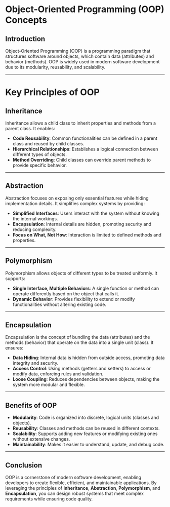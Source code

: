 # Object-Oriented Programming (OOP) Concepts

## Introduction
Object-Oriented Programming (OOP) is a programming paradigm that structures software around objects, which contain data (attributes) and behavior (methods). OOP is widely used in modern software development due to its modularity, reusability, and scalability.

---

# Key Principles of OOP

## Inheritance
Inheritance allows a child class to inherit properties and methods from a parent class. It enables:
- **Code Reusability**: Common functionalities can be defined in a parent class and reused by child classes.
- **Hierarchical Relationships**: Establishes a logical connection between different types of objects.
- **Method Overriding**: Child classes can override parent methods to provide specific behavior.

---

## Abstraction
Abstraction focuses on exposing only essential features while hiding implementation details. It simplifies complex systems by providing:
- **Simplified Interfaces**: Users interact with the system without knowing the internal workings.
- **Encapsulation**: Internal details are hidden, promoting security and reducing complexity.
- **Focus on What, Not How**: Interaction is limited to defined methods and properties.

---

## Polymorphism
Polymorphism allows objects of different types to be treated uniformly. It supports:
- **Single Interface, Multiple Behaviors**: A single function or method can operate differently based on the object that calls it.
- **Dynamic Behavior**: Provides flexibility to extend or modify functionalities without altering existing code.

---

## Encapsulation
Encapsulation is the concept of bundling the data (attributes) and the methods (behavior) that operate on the data into a single unit (class). It ensures:
- **Data Hiding**: Internal data is hidden from outside access, promoting data integrity and security.
- **Access Control**: Using methods (getters and setters) to access or modify data, enforcing rules and validation.
- **Loose Coupling**: Reduces dependencies between objects, making the system more modular and flexible.

---

## Benefits of OOP
- **Modularity**: Code is organized into discrete, logical units (classes and objects).
- **Reusability**: Classes and methods can be reused in different contexts.
- **Scalability**: Supports adding new features or modifying existing ones without extensive changes.
- **Maintainability**: Makes it easier to understand, update, and debug code.

---

## Conclusion
OOP is a cornerstone of modern software development, enabling developers to create flexible, efficient, and maintainable applications. By leveraging the principles of **Inheritance**, **Abstraction**, **Polymorphism**, and **Encapsulation**, you can design robust systems that meet complex requirements while ensuring code quality.
